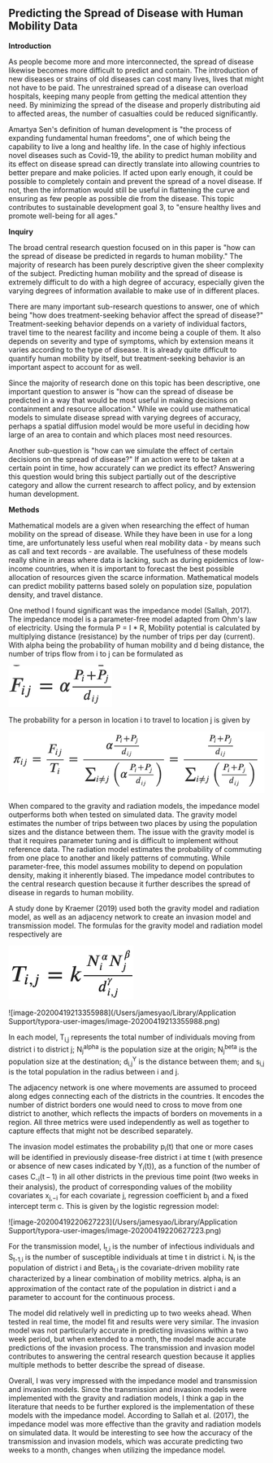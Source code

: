## Predicting the Spread of Disease with Human Mobility Data

**Introduction**

As people become more and more interconnected, the spread of disease likewise becomes more difficult to predict and contain. The introduction of new diseases or strains of old diseases can cost many lives, lives that might not have to be paid. The unrestrained spread of a disease can overload hospitals, keeping many people from getting the medical attention they need. By minimizing the spread of the disease and properly distributing aid to affected areas, the number of casualties could be reduced significantly.

Amartya Sen's definition of human development is "the process of expanding fundamental human freedoms", one of which being the capability to live a long and healthy life. In the case of highly infectious novel diseases such as Covid-19, the ability to predict human mobility and its effect on disease spread can directly translate into allowing countries to better prepare and make policies. If acted upon early enough, it could be possible to completely contain and prevent the spread of a novel disease. If not, then the information would still be useful in flattening the curve and ensuring as few people as possible die from the disease. This topic contributes to sustainable development goal 3, to "ensure healthy lives and promote well-being for all ages."

**Inquiry**

The broad central research question focused on in this paper is "how can the spread of disease be predicted in regards to human mobility." The majority of research has been purely descriptive given the sheer complexity of the subject. Predicting human mobility and the spread of disease is extremely difficult to do with a high degree of accuracy, especially given the varying degrees of information available to make use of in different places.

There are many important sub-research questions to answer, one of which being "how does treatment-seeking behavior affect the spread of disease?" Treatment-seeking behavior depends on a variety of individual factors, travel time to the nearest facility and income being a couple of them. It also depends on severity and type of symptoms, which by extension means it varies according to the type of disease. It is already quite difficult to quantify human mobility by itself, but treatment-seeking behavior is an important aspect to account for as well.

Since the majority of research done on this topic has been descriptive, one important question to answer is "how can the spread of disease be predicted in a way that would be most useful in making decisions on containment and resource allocation." While we could use mathematical models to simulate disease spread with varying degrees of accuracy, perhaps a spatial diffusion model would be more useful in deciding how large of an area to contain and which places most need resources.

Another sub-question is "how can we simulate the effect of certain decisions on the spread of disease?" If an action were to be taken at a certain point in time, how accurately can we predict its effect? Answering this question would bring this subject partially out of the descriptive category and allow the current research to affect policy, and by extension human development.

**Methods**

Mathematical models are a given when researching the effect of human mobility on the spread of disease. While they have been in use for a long time, are unfortunately less useful when real mobility data - by means such as call and text records - are available. The usefulness of these models really shine in areas where data is lacking, such as during epidemics of low-income countries, when it is important to forecast the best possible allocation of resources given the scarce information. Mathematical models can predict mobility patterns based solely on population size, population density, and travel distance. 

One method I found significant was the impedance model (Sallah, 2017). The impedance model is a parameter-free model adapted from Ohm's law of electricity. Using the formula P = I * R, Mobility potential is calculated by multiplying distance (resistance) by the number of trips per day (current). With alpha being the probability of human mobility and d being distance, the number of trips flow from i to j can be formulated as

![](images/Screen%20Shot%202020-04-19%20at%209.15.35%20PM.png)

The probability for a person in location i to travel to location j is given by

![](images/Screen%20Shot%202020-04-19%20at%209.24.59%20PM.png)

When compared to the gravity and radiation models, the impedance model outperforms both when tested on simulated data. The gravity model estimates the number of trips between two places by using the population sizes and the distance between them. The issue with the gravity model is that it requires parameter tuning and is difficult to implement without reference data. The radiation model estimates the probability of commuting from one place to another and likely patterns of commuting. While parameter-free, this model assumes mobility to depend on population density, making it inherently biased. The impedance model contributes to the central research question because it further describes the spread of disease in regards to human mobility.

A study done by Kraemer (2019) used both the gravity model and radiation model, as well as an adjacency network to create an invasion model and transmission model. The formulas for the gravity model and radiation model respectively are

![](images/Screen%20Shot%202020-04-19%20at%209.27.23%20PM.png)

![image-20200419213355988](/Users/jamesyao/Library/Application Support/typora-user-images/image-20200419213355988.png)

In each model, T<sub>i,j</sub> represents the total number of individuals moving from district i to district j; N<sub>j</sub><sup>alpha</sup> is the population size at the origin; N<sub>j</sub><sup>beta</sup> is the population size at the destination; d<sub>i,j</sub><sup>Y</sup> is the distance between them; and s<sub>i,j</sub> is the total population in the radius between i and j.

The adjacency network is one where movements are assumed to proceed along edges connecting each of the districts in the countries. It encodes the number of district borders one would need to cross to move from one district to another, which reflects the impacts of borders on movements in a region. All three metrics were used independently as well as together to capture effects that might not be described separately.

The invasion model estimates the probability p<sub>i</sub>(t) that one or more cases will be identified in previously disease-free district i at time t (with presence or absence of new cases indicated by Y<sub>i</sub>(t)), as a function of the number of cases C<sub>-i</sub>(t − 1) in all other districts in the previous time point (two weeks in their analysis), the product of corresponding values of the mobility covariates x<sub>j,−i</sub> for each covariate j, regression coefficient b<sub>j</sub> and a fixed intercept term c. This is given by the logistic regression model:

![image-20200419220627223](/Users/jamesyao/Library/Application Support/typora-user-images/image-20200419220627223.png)

For the transmission model, I<sub>t,i</sub> is the number of infectious individuals and S<sub>t-1,i</sub> is the number of susceptible individuals at time t in district i. N<sub>i</sub> is the population of district i and Beta<sub>t,i</sub> is the covariate-driven mobility rate characterized by a linear combination of mobility metrics. alpha<sub>i</sub> is an approximation of the contact rate of the population in district i and a parameter to account for the continuous process.

The model did relatively well in predicting up to two weeks ahead. When tested in real time, the model fit and results were very similar. The invasion model was not particularly accurate in predicting invasions within a two week period, but when extended to a month, the model made accurate predictions of the invasion process. The transmission and invasion model contributes to answering the central research question because it applies multiple methods to better describe the spread of disease.

Overall, I was very impressed with the impedance model and transmission and invasion models. Since the transmission and invasion models were implemented with the gravity and radiation models, I think a gap in the literature that needs to be further explored is the implementation of these models with the impedance model. According to Sallah et al. (2017), the impedance model was more effective than the gravity and radiation models on simulated data. It would be interesting to see how the accuracy of the transmission and invasion models, which was accurate predicting two weeks to a month, changes when utilizing the impedance model.
